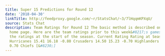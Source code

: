 ```yaml
---
title: Super 15 Predictions for Round 12
date: '2018-04-30'
linkTitle: http://feedproxy.google.com/~r/StatsChat/~3/7lHqqmKPXqU/
source: Stats Chat
description: Team Ratings for Round 12 The basic method is described on my Department
  home page. Here are the team ratings prior to this week&#8217;s games, along with
  the ratings at the start of the season. Current Rating Rating at Season Start Difference
  Hurricanes 15.41 16.18 -0.80 Crusaders 14.50 15.23 -0.70 Highlanders 11.01 10.29
  0.70 Chiefs [&#8230;]
---
```

